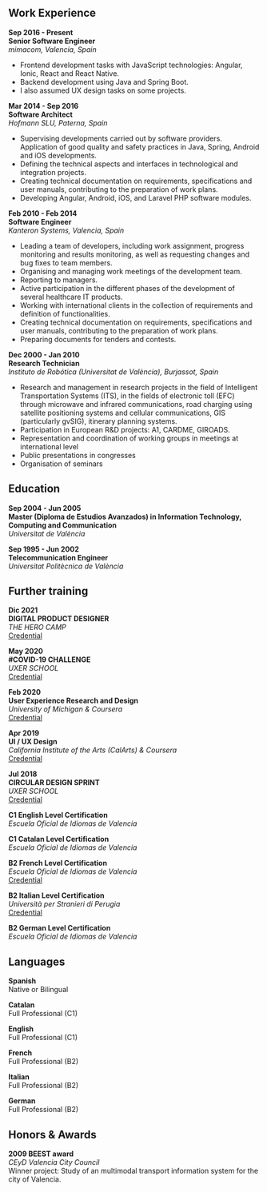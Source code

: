 ## Work Experience

**Sep 2016 - Present**  
**Senior Software Engineer**  
_mimacom, Valencia, Spain_

- Frontend development tasks with JavaScript technologies: Angular, Ionic, React and React Native.
- Backend development using Java and Spring Boot.
- I also assumed UX design tasks on some projects.

**Mar 2014 - Sep 2016**  
**Software Architect**  
_Hofmann SLU, Paterna, Spain_

- Supervising developments carried out by software providers. Application of good quality and safety practices in Java, Spring, Android and iOS developments.
- Defining the technical aspects and interfaces in technological and integration projects.
- Creating technical documentation on requirements, specifications and user manuals, contributing to the preparation of work plans.
- Developing Angular, Android, iOS, and Laravel PHP software modules.

**Feb 2010 - Feb 2014**  
**Software Engineer**  
_Kanteron Systems, Valencia, Spain_

- Leading a team of developers, including work assignment, progress monitoring and results monitoring, as well as requesting changes and bug fixes to team members.
- Organising and managing work meetings of the development team.
- Reporting to managers.
- Active participation in the different phases of the development of several healthcare IT products.
- Working with international clients in the collection of requirements and definition of functionalities.
- Creating technical documentation on requirements, specifications and user manuals, contributing to the preparation of work plans.
- Preparing documents for tenders and contests.

**Dec 2000 - Jan 2010**  
**Research Technician**  
_Instituto de Robótica (Universitat de València), Burjassot, Spain_

- Research and management in research projects in the field of Intelligent Transportation Systems (ITS), in the fields of electronic toll (EFC) through microwave and infrared communications, road charging using satellite positioning systems and cellular communications, GIS (particularly gvSIG), itinerary planning systems.
- Participation in European R&D projects: A1, CARDME, GIROADS.
- Representation and coordination of working groups in meetings at international level
- Public presentations in congresses
- Organisation of seminars

## Education

**Sep 2004 - Jun 2005**  
**Master (Diploma de Estudios Avanzados) in Information Technology, Computing and Communication**  
_Universitat de València_

**Sep 1995 - Jun 2002**  
**Telecommunication Engineer**  
_Universitat Politècnica de València_

## Further training

**Dic 2021**  
**DIGITAL PRODUCT DESIGNER**  
_THE HERO CAMP_  
[Credential](https://drive.google.com/file/d/1atwJHn37Q7WDqeqj7QB8Fl0c3xVsK1TP/view)

**May 2020**  
**#COVID-19 CHALLENGE**  
_UXER SCHOOL_  
[Credential](https://www.credential.net/d295142c-616a-45d2-8624-197c21ae9560)

**Feb 2020**  
**User Experience Research and Design**  
_University of Michigan & Coursera_  
[Credential](https://www.coursera.org/account/accomplishments/specialization/KGXYHU6XPUKF)

**Apr 2019**  
**UI / UX Design**  
_California Institute of the Arts (CalArts) & Coursera_  
[Credential](https://www.coursera.org/account/accomplishments/specialization/certificate/GGCGKG76M2B3)

**Jul 2018**  
**CIRCULAR DESIGN SPRINT**  
_UXER SCHOOL_  
[Credential](http://www.uxerschool.com/wp-content/uploads/certificates/CIRCULAR-DESIGN-SPRINT-II-LO-CERTIFICATE-juanguillermo-aldasoro.pdf)

**C1 English Level Certification**  
_Escuela Oficial de Idiomas de Valencia_

**C1 Catalan Level Certification**  
_Escuela Oficial de Idiomas de Valencia_

**B2 French Level Certification**  
_Escuela Oficial de Idiomas de Valencia_  
[Credential](https://drive.google.com/file/d/0B4UMA5fXTkkuYU9TV2VfVl96S3M/view)

**B2 Italian Level Certification**  
_Università per Stranieri di Perugia_  
[Credential](https://drive.google.com/file/d/1Ofg8nM0cvC_dDlD-EsQftJJv-zC1kRor/view)

**B2 German Level Certification**  
_Escuela Oficial de Idiomas de Valencia_

## Languages

**Spanish**  
Native or Bilingual

**Catalan**  
Full Professional (C1)

**English**  
Full Professional (C1)

**French**  
Full Professional (B2)

**Italian**  
Full Professional (B2)

**German**  
Full Professional (B2)

## Honors & Awards

**2009 BEEST award**  
_CEyD Valencia City Council_  
Winner project: Study of an multimodal transport information system for the city of Valencia.
